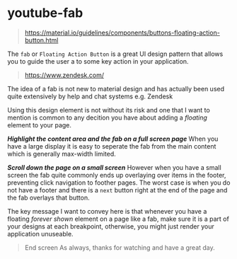 # youtube-fab

> https://material.io/guidelines/components/buttons-floating-action-button.html

The `fab` or `Floating Action Button` is a great UI design pattern that allows you to guide the user a to some key action in your application. 

> https://www.zendesk.com/

The idea of a fab is not new to material design and has actually been used quite extensively by help and chat systems e.g. Zendesk 

Using this design element is not without its risk and one that I want to mention is common to any decition you have about adding a *floating* element to your page. 

***Highlight the content area and the fab on a full screen page***
When you have a large display it is easy to seperate the fab from the main content which is generally max-width limited. 

***Scroll down the page on a small screen***
However when you have a small screen the fab quite commonly ends up overlaying over items in the footer, preventing click navigation to foother pages. The worst case is when you do not have a footer and there is a `next` button right at the end of the page and the fab overlays that button. 

The key message I want to convey here is that whenever you have a floating *forever shown* element on a page like a fab, make sure it is a part of your designs at each breakpoint, otherwise, you might just render your application unuseable. 

> End screen
As always, thanks for watching and have a great day.
